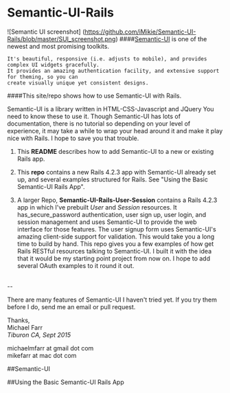 # Semantic-UI-Rails
![Semantic UI screenshot] (https://github.com/iMikie/Semantic-UI-Rails/blob/master/SUI_screenshot.png)
####[Semantic-UI](www.semantic-ui.com) is one of the newest and most promising toolkits.  
```
It's beautiful, responsive (i.e. adjusts to mobile), and provides complex UI widgets gracefully.  
It provides an amazing authentication facility, and extensive support for theming, so you can 
create visually unique yet consistent designs.
```
####This site/repo shows how to use Semantic-UI with Rails.  



Semantic-UI is a library written in HTML-CSS-Javascript and JQuery You need to know these to use it.  Though Semantic-UI has lots of documentation, there is no tutorial so depending on your level of experience, it may take a while to wrap your head around it and make it play nice with Rails.  I hope to save you that trouble.

1. This **README** describes how to add Semantic-UI to a new or existing Rails app.  
2. This **repo** contains a new Rails 4.2.3 app with Semantic-UI already set up, and several examples structured for Rails.  See "Using the Basic Semantic-UI Rails App".

3. A larger Repo, **Semantic-UI-Rails-User-Session** contains a Rails 4.2.3 app in which I've prebuilt *User* and *Session* resources.  It has_secure_password authentication, user sign up, user login, and session management and uses Semantic-UI to provide the web interface for those features.  The user signup form uses Semantic-UI's amazing client-side support for  validation.  This would take you a long time to build by hand.  This repo gives you a few examples of how get Rails RESTful resources talking to Semantic-UI.  I built it with the idea that it would be my starting point project from now on. I hope to add several OAuth examples to it round it out.  
<br>
--

There are many features of Semantic-UI I haven't tried yet.  If you try them before I do, send me an email or pull request.

Thanks, <br>
Michael Farr <br>
*Tiburon CA, Sept 2015*

michaelmfarr at gmail dot com <br>
mikefarr at mac dot com



##Semantic-UI

##Using the Basic Semantic-UI Rails App
